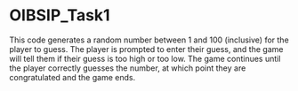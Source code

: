 # OIBSIP_Task1
This code generates a random number between 1 and 100 (inclusive) for the player to guess. The player is prompted to enter their guess, and the game will tell them if their guess is too high or too low. The game continues until the player correctly guesses the number, at which point they are congratulated and the game ends.
